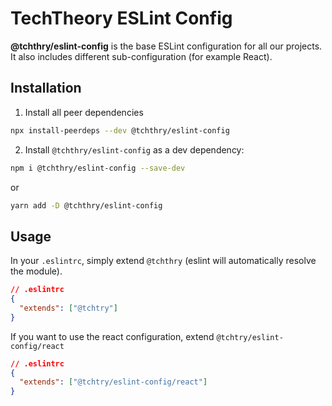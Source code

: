 # TechTheory ESLint Config

**@tchthry/eslint-config** is the base ESLint configuration for all our projects. It also includes different sub-configuration (for example React).

## Installation

1. Install all peer dependencies
```bash
npx install-peerdeps --dev @tchthry/eslint-config
```

2. Install `@tchthry/eslint-config` as a dev dependency:
```bash
npm i @tchthry/eslint-config --save-dev
```
or
```bash
yarn add -D @tchthry/eslint-config
```

## Usage

In your `.eslintrc`, simply extend `@tchthry` (eslint will automatically resolve the module).
```json
// .eslintrc
{
  "extends": ["@tchtry"]
}
```

If you want to use the react configuration, extend `@tchtry/eslint-config/react`
```json
// .eslintrc
{
  "extends": ["@tchtry/eslint-config/react"]
}
